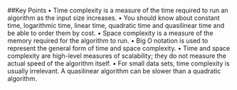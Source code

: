 ##Key Points
• Time complexity is a measure of the time required to run an algorithm as the input size increases.
• You should know about constant time, logarithmic time, linear time, quadratic time and quasilinear time and be able to order them by cost.
• Space complexity is a measure of the memory required for the algorithm to run.
• Big O notation is used to represent the general form of time and space
complexity.
• Time and space complexity are high-level measures of scalability; they do not measure the actual speed of the algorithm itself.
• For small data sets, time complexity is usually irrelevant. A quasilinear algorithm can be slower than a quadratic algorithm.
